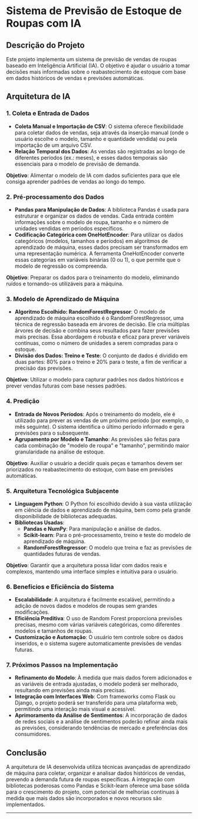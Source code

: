 # Sistema de Previsão de Estoque de Roupas com IA

## Descrição do Projeto

Este projeto implementa um sistema de previsão de vendas de roupas baseado em Inteligência Artificial (IA). O objetivo é ajudar o usuário a tomar decisões mais informadas sobre o reabastecimento de estoque com base em dados históricos de vendas e previsões automáticas.

## Arquitetura de IA

### 1. Coleta e Entrada de Dados
- **Coleta Manual e Importação de CSV**: O sistema oferece flexibilidade para coletar dados de vendas, seja através da inserção manual (onde o usuário escolhe o modelo, tamanho e quantidade vendida) ou pela importação de um arquivo CSV.
- **Relação Temporal dos Dados**: As vendas são registradas ao longo de diferentes períodos (ex.: meses), e esses dados temporais são essenciais para o modelo de previsão de demanda.

**Objetivo**: Alimentar o modelo de IA com dados suficientes para que ele consiga aprender padrões de vendas ao longo do tempo.

### 2. Pré-processamento dos Dados
- **Pandas para Manipulação de Dados**: A biblioteca Pandas é usada para estruturar e organizar os dados de vendas. Cada entrada contém informações sobre o modelo de roupa, tamanho e o número de unidades vendidas em períodos específicos.
- **Codificação Categórica com OneHotEncoder**: Para utilizar os dados categóricos (modelos, tamanhos e períodos) em algoritmos de aprendizado de máquina, esses dados precisam ser transformados em uma representação numérica. A ferramenta OneHotEncoder converte essas categorias em variáveis binárias (0 ou 1), o que permite que o modelo de regressão os compreenda.

**Objetivo**: Preparar os dados para o treinamento do modelo, eliminando ruídos e tornando-os utilizáveis para a máquina.

### 3. Modelo de Aprendizado de Máquina
- **Algoritmo Escolhido: RandomForestRegressor**: O modelo de aprendizado de máquina escolhido é o RandomForestRegressor, uma técnica de regressão baseada em árvores de decisão. Ele cria múltiplas árvores de decisão e combina seus resultados para fazer previsões mais precisas. Essa abordagem é robusta e eficaz para prever variáveis contínuas, como o número de unidades a serem compradas para o estoque.
- **Divisão dos Dados: Treino e Teste**: O conjunto de dados é dividido em duas partes: 80% para o treino e 20% para o teste, a fim de verificar a precisão das previsões.

**Objetivo**: Utilizar o modelo para capturar padrões nos dados históricos e prever vendas futuras com base nesses padrões.

### 4. Predição
- **Entrada de Novos Períodos**: Após o treinamento do modelo, ele é utilizado para prever as vendas de um próximo período (por exemplo, o mês seguinte). O sistema identifica o último período informado e gera previsões para o subsequente.
- **Agrupamento por Modelo e Tamanho**: As previsões são feitas para cada combinação de "modelo de roupa" e "tamanho", permitindo maior granularidade na análise de estoque.

**Objetivo**: Auxiliar o usuário a decidir quais peças e tamanhos devem ser priorizados no reabastecimento do estoque, com base em previsões automáticas.

### 5. Arquitetura Tecnológica Subjacente
- **Linguagem Python**: O Python foi escolhido devido à sua vasta utilização em ciência de dados e aprendizado de máquina, bem como pela grande disponibilidade de bibliotecas adequadas.
- **Bibliotecas Usadas**:
  - **Pandas e NumPy**: Para manipulação e análise de dados.
  - **Scikit-learn**: Para o pré-processamento, treino e teste do modelo de aprendizado de máquina.
  - **RandomForestRegressor**: O modelo que treina e faz as previsões de quantidades futuras de vendas.

**Objetivo**: Garantir que a arquitetura possa lidar com dados reais e complexos, mantendo uma interface simples e intuitiva para o usuário.

### 6. Benefícios e Eficiência do Sistema
- **Escalabilidade**: A arquitetura é facilmente escalável, permitindo a adição de novos dados e modelos de roupas sem grandes modificações.
- **Eficiência Preditiva**: O uso de Random Forest proporciona previsões precisas, mesmo com várias variáveis categóricas, como diferentes modelos e tamanhos de roupas.
- **Customização e Automação**: O usuário tem controle sobre os dados inseridos, e o sistema sugere automaticamente previsões de vendas futuras.

### 7. Próximos Passos na Implementação
- **Refinamento do Modelo**: À medida que mais dados forem adicionados e as variáveis de entrada ajustadas, o modelo poderá ser melhorado, resultando em previsões ainda mais precisas.
- **Integração com Interfaces Web**: Com frameworks como Flask ou Django, o projeto poderá ser transferido para uma plataforma web, permitindo uma interação mais visual e acessível.
- **Aprimoramento da Análise de Sentimentos**: A incorporação de dados de redes sociais e a análise de sentimentos poderão refinar ainda mais as previsões, considerando tendências de mercado e preferências dos consumidores.

## Conclusão
A arquitetura de IA desenvolvida utiliza técnicas avançadas de aprendizado de máquina para coletar, organizar e analisar dados históricos de vendas, prevendo a demanda futura de roupas específicas. A integração com bibliotecas poderosas como Pandas e Scikit-learn oferece uma base sólida para o crescimento do projeto, com potencial de melhorias contínuas à medida que mais dados são incorporados e novos recursos são implementados.

---
